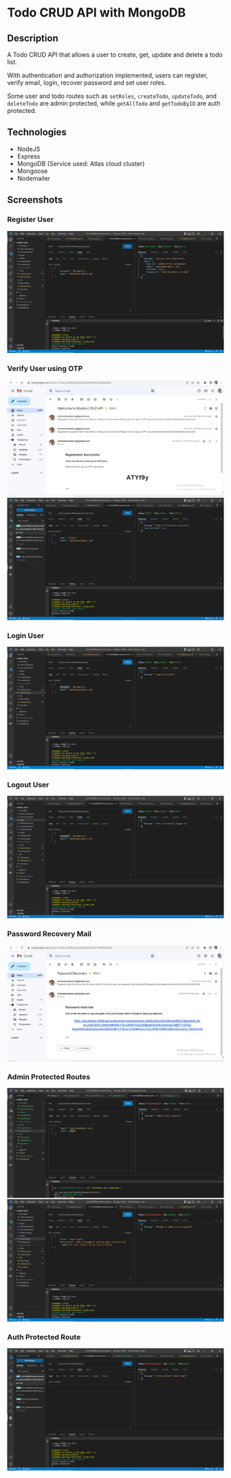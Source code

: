 # Todo CRUD API with MongoDB

## Description

A Todo CRUD API that allows a user to create, get, update and delete a todo list.

With authentication and authorization implemented, users can register, verify email, login, recover password and set user roles.

Some user and todo routes such as `setRoles`, `createTodo`, `updateTodo`, and `deleteTodo` are admin protected, while `getAllTodo` and 
`getTodoByID` are auth protected.


## Technologies

* NodeJS
* Express
* MongoDB (Service used: Atlas cloud cluster)
* Mongoose
* Nodemailer

## Screenshots

### Register User

![Snapshot of testClient](./images/RegisterUser.png)

### Verify User using OTP

![Snapshot of mail received](./images/verifyUser.png)
![Snapshot of testClient](./images/otpVerification.png)

### Login User

![Snapshot of testClient](./images/loginUser.png)

### Logout User

![Snapshot of testClient](./images/logoutUser.png)

### Password Recovery Mail

![Snapshot of mail received](./images/recoverPass.png)

### Admin Protected Routes

![Snapshot of testClient](./images/adminRoute.png)
![Snapshot of testClient](./images/managerRoute.png)


### Auth Protected Route

![Snapshot of testClient](./images/authProtected.png)
